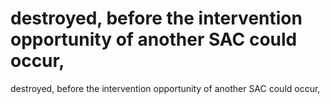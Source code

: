 # destroyed, before the intervention opportunity of another SAC could occur,

destroyed, before the intervention opportunity of another SAC could occur,